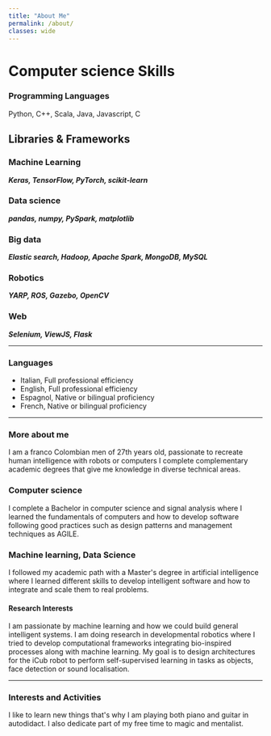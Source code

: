 ```yaml
---
title: "About Me"
permalink: /about/
classes: wide
---
```


# Computer science Skills

### Programming Languages 
Python, C++, Scala, Java, Javascript, C

## Libraries & Frameworks 

### Machine Learning 
***Keras, TensorFlow, PyTorch, scikit-learn***

### Data science 
***pandas, numpy, PySpark, matplotlib*** 

### Big data  
***Elastic search, Hadoop, Apache Spark, MongoDB, MySQL***



### Robotics 

***YARP, ROS, Gazebo, OpenCV*** 

### Web
***Selenium, ViewJS, Flask***



---

### Languages
- Italian, Full professional efficiency
- English, Full professional efficiency
- Espagnol, Native or bilingual proficiency
- French, Native or bilingual proficiency

---

### More about me
I am a franco Colombian men of 27th years old, passionate to recreate human intelligence with robots or computers I complete complementary academic degrees that give me knowledge in diverse technical areas. 

### Computer science ###
I complete a Bachelor in computer science and signal analysis where I learned the fundamentals of computers and how to develop software following good practices such as design patterns and management techniques as AGILE. 

### Machine learning, Data Science ###
I followed my academic path with a Master's degree in artificial intelligence where I learned different skills to develop intelligent software and how to integrate and scale them to real problems. 


#### Research Interests
I am passionate by machine learning and how we could build general intelligent systems. I am doing research in developmental robotics where I tried to develop computational frameworks integrating bio-inspired processes along with machine learning. My goal is to design architectures for the iCub robot to perform self-supervised learning in tasks as objects, face detection or sound localisation. 


---

### Interests and Activities
I like to learn new things that's why I am playing both piano and guitar in autodidact. I also dedicate part of my free time to magic and mentalist.  
 